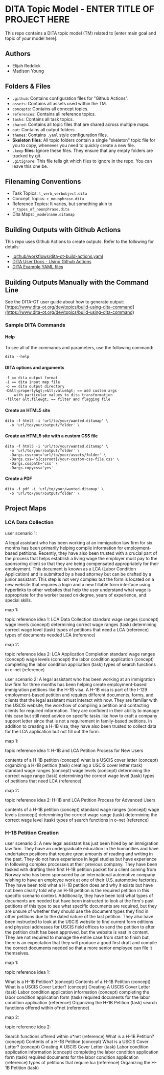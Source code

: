 # DITA Topic Model - ENTER TITLE OF PROJECT HERE

This repo contains a DITA topic model (TM) related to [enter main goal and topic of your model here].

## Authors

- Elijah Reddick
- Madison Young

## Folders &amp; Files

- `.github`: Contains configuration files for "Github Actions".
- `assets`: Contains all assets used within the TM.
- `concepts`: Contains all concept topics.
- `references`: Contains all reference topics.
- `tasks`: Contains all task topics.
- `shared`: Contains all topic files that are shared across multiple maps.
- `out`: Contains all output folders.
- `themes`: Contains `.yaml` style configuration files.
- **Skeleton files**: All topic folders contain a single "skeleton" topic file for you to copy, whenever you need to quickly create a new file.
- `.keep` **files**: Ignore these files. They ensure that any empty folders are tracked by git. 
- `.gitignore`: This file tells git which files to ignore in the repo. You can leave this one be.

## Filenaming Conventions

- Task Topics: `t_verb_verbobject.dita`
- Concept Topics: `c_nounphrase.dita`
- Reference Topics: It varies, but something akin to `r_types_of_nounphrase.dita`
- Dita Maps: `_modelname.ditamap`

## Building Outputs with Github Actions

This repo uses Github Actions to create outputs. Refer to the following for details: 

- [.github/workflows/dita-ot-build-actions.yaml](.github/workflows/dita-ot-build-actions.yaml)
- [DITA User Docs - Using Github Actions](https://www.dita-ot.org/dev/topics/using-github-actions)
- [DITA Example YAML files](https://github.com/dita-ot/docs/blob/develop/samples/github-actions/build-using-a-project-file.yaml)

## Building Outputs Manually with the Command Line

See the DITA-OT user guide about how to generate output: [https://www.dita-ot.org/dev/topics/build-using-dita-command](https://www.dita-ot.org/dev/topics/build-using-dita-command)

### Sample DITA Commands

#### Help

To see all of the commands and parameters, use the following command:

```
dita --help
```

#### DITA options and arguments

```
-f == dita output format
-i == dita input map file
-o == dita output directory
-D&lt;property&gt;=&lt;value&gt; == add custom args
    with particular values to dita transformation
-filter &lt;file&gt; == filter and flagging file
```

#### Create an HTML5 site

```
dita -f html5 -i 'url/to/your/wanted.ditamap' \
  -o 'url/to/your/output/folder' \
```

#### Create an HTML5 site with a custom CSS file

```
dita -f html5 -i 'url/to/your/wanted.ditamap' \
  -o 'url/to/your/output/folder' \
  -Dargs.cssroot='url/to/your/assets/folder' \
  -Dargs.css='${cssroot}/your-custom-css-file.css' \
  -Dargs.csspath='css' \
  -Dargs.copycss='yes'
```

#### Create a PDF

```
dita -f pdf -i 'url/to/your/wanted.ditamap' \
  -o 'url/to/your/output/folder' \
```
## Project Maps

### LCA Data Collection
user scenario 1: 

A legal assistant who has been working at an immigration law firm for six months has been primarily
helping compile information for employment-based petitions. Recently, they have also been
trusted with a crucial part of the process that helps establish a living wage the employer must pay to the
sponsoring client so that they are being compensated appropriately for their employment. This document is known
as a LCA (Labor Condition Application) and is submitted by a head attorney but can be drafted by a junior
assistant. This step is not very complex but the form is located on a new website that requires a login and a new
fillable form interface using hyperlinks to other websites that help the user understand what wage is appropriate
for the worker based on degree, years of experience, and special skills.

map 1: 

topic reference idea 1: LCA Data Collection 
  standard wage ranges (concept)
  wage levels (concept)
    determining correct wage ranges (task)
    determining correct wage level (task)
  types of petitions that need a LCA (reference)
  types of documents needed LCA (reference)

map 2: 

topic reference idea 2: LCA Application Completion 
  standard wage ranges (concept)
  wage levels (concept)
  the labor condition application (concept)
    completing the labor condition application (task)
  types of search functions in o-net (reference)

user scenario 2: A legal assistant who has been working at an immigration law firm for three months has been helping create employment-based immigration petitions like the H-1B visa. A H-1B visa is part of the I-129 employment-based petition and requires different documents, forms, and clients that the legal assistant must interact with now. They are familiar with the USCIS website, the workflow of compiling a petition and contacting clients for required information. They are confident in their ability to manage this case but still need advice on specific tasks like how to craft a company support letter since that is not a requirement in family-based petitions. In addition to creating a H-1B visa, they have also been trusted to collect data for the LCA application but not fill out the form. 

map 1: 

topic reference idea 1: H-1B and LCA Petition Process for New Users

  contents of a H-1B petition (concept)
  what is a USCIS cover letter (concept)
    organizing a H-1B petition (task)
    creating a USCIS cover letter (task)
  standard wage ranges (concept)
  wage levels (concept)
    determining the correct wage range (task)
    determining the correct wage level (task)
    types of petitions that need LCA (reference)

map 2: 

topic reference idea 2: H-1B and LCA Petition Process for Advanced Users

  contents of a H-1B petition (concept)
  standard wage ranges (concept)
  wage levels (concept) 
    determining the correct wage range (task)
    determining the correct wage level (task)
    types of search functions in o-net (reference)

### H-1B Petition Creation
user scenario 3: A new legal assistant has just been hired by an immigration law firm. They have an undergraduate education in the humanities and have undertaken positions that require great amounts of reading and writing in the past. They do not have experience in legal studies but have experience in following complex processes at their previous company. They have been tasked with drafting their first H-1B petition packet for a client coming from Norway who has been sponsored by an international automotive company wishing to have an employee work at one of their U.S. automotive factories. They have been told what a H-1B petition does and why it exists but have not been clearly told why an H-1B petition is the required petition in this specific scenario context. Additionally, they have been told what types of documents are needed but have been instructed to look at the firm's past petitions of this type to see what specific documents are required, but they are unsure of whether they should use the document types they find in other petitions due to the dated nature of the last petition. They also have been instructed to look at the USCIS website to find current form editions and physical addresses for USCIS field offices to send the petition to after the petition draft has been approved, but the website is vast in content. They are not required to manage the entire case from start to finish but, there is an expectation that they will produce a good first draft and compile the correct documents needed so that a more senior employee can file it themselves. 

map 1: 

topic reference idea 1: 

What is a H-1B Petition? (concept)
  Contents of a H-1B Petition (concept)
  What is a USCIS Cover Letter? (concept)
    Creating A USCIS Cover Letter (task)
  Labor condition application information (concept)
    completing the labor condition application form (task)
    required documents for the labor condition application (reference)
  Organizing the H-1B Petition (task)
  search functions offered within o*net (reference)

map 2: 

topic reference idea 2: 

Search functions offered within o*net (reference)
What is a H-1B Petition? (concept)
Contents of a H-1B Petition (concept)
What is a USCIS Cover Letter? (concept)
  Creating A USCIS Cover Letter (task)
Labor condition application information (concept)
    completing the labor condition application form (task)
    required documents for the labor condition application (reference)
    types of petitions that require lca (reference)
Organizing the H-1B Petition (task)